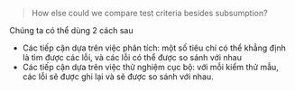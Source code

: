 >How else could we compare test criteria besides subsumption?

Chúng ta có thể dùng 2 cách sau
+ Các tiếp cận dựa trên việc phân tích: một số tiêu chí có thể khẳng định là tìm được các lỗi, và các lỗi có thể được so sánh với nhau
+ Các tiếp cận dựa trên việc thử nghiệm cục bộ: với mỗi kiểm thử mẫu, các lỗi sẽ được ghi lại và sẽ được so sánh với nhau.
